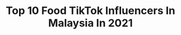 ---
title: Top 10 Food TikTok Influencers In Malaysia In 2021
description: >-
  Find top food TikTok influencers in Malaysia in 2021. Most popular hashtags: #food #tiktokfood #foodie #dessert.
platform: TikTok
hits: 28
text_top: Identify the most popular TikTok accounts on inBeat.
text_bottom: Our database aggregates 28 TikTok influencers like this in Malaysia for you to contact.
profiles:
  - username: "ddjt_food_journey"
    fullname: >-
      DDJT Food Journey
    bio: >-
      Its All About Food. The ingredient that binds us together. ❤️🌎🤝🌍🤝🌏❤️
    location: "Malaysia"
    followers: 8446
    engagement: 945
    commentsToLikes: 0.016779
    id: ck8f6u4ol2sd60j780v7rmmse
    verified: false
    hashtags: "#kakimakan, #foods, #resepimudah, #resepi"
  - username: "chishikuzan88"
    fullname: >-
      🥀Chishikuzan🐈
    bio: >-
      ALL ABOUT ANIME🤹🏻‍♀️,FOOD🍰,RELAXING MUSIC🎹,follow me🥀 enjoy....
    location: "Malaysia"
    followers: 267500
    engagement: 738
    commentsToLikes: 0.009756
    id: ck83wx81cmpj00j7854rnh28j
    verified: false
    hashtags: "#sadvideo, #shortvideo, #editvideo, #dumpling"
  - username: "venuswongs"
    fullname: >-
      VenusWongs 玩美瘦身
    bio: >-
      Slim Food Recipes & Fitness Lifestyle FB: VenusWongs99 venuswongs96@gmail.com
    location: "Malaysia"
    followers: 3247
    engagement: 447
    commentsToLikes: 0.014034
    id: ckbl44u3s1jrm0j23cjxrb4i8
    verified: false
    hashtags: "#slim, #tiktokclassroom, #wrap, #egg"
  - username: "pj.foodie"
    fullname: >-
      PJ Foodie
    bio: >-
      Discovering all the best food in Petaling Jaya one plate at a time.
    location: "Malaysia"
    followers: 4810
    engagement: 417
    commentsToLikes: 0.003300
    id: ckbqepptq0flr0j23v7uj5f36
    verified: false
    hashtags: "#meegoreng, #sedapgiler, #crispy, #spicyfood"
  - username: "bangkokfoodie"
    fullname: >-
      Bangkok Foodie
    bio: >-
      #1 Food Channel In Bangkok, Thailand! 🇹🇭
    location: "Malaysia"
    followers: 71300
    engagement: 515
    commentsToLikes: 0.006779
    id: ck9gkosdzkn620j782n2j3k4j
    verified: false
    hashtags: "#food, #tiktok, #foryou, #foryoupage"
  - username: "nyaoko.attack"
    fullname: >-
      にゃお子。ℕ𝕪𝕒𝕠𝕜𝕠🧸
    bio: >-
      🇯🇵+🇲🇾+Cosplayer ଘ(੭*ˊᵕˋ)੭* ੈ♡‧₊˚ My wish is make everyone smile by my video
    location: "Malaysia"
    followers: 32700
    engagement: 794
    commentsToLikes: 0.029699
    id: ckbqfjtnb15vq0j23yiy86cu2
    verified: false
    hashtags: "#cosplay, #abigail, #fgocosplay, #foodporn"
  - username: "nisha1807"
    fullname: >-
      NaliniNisha
    bio: >-
      Keep Smiling Always Insta - nalininisha_official Spread ❤️
    location: "Malaysia"
    followers: 124000
    engagement: 1105
    commentsToLikes: 0.023145
    id: ckbqqvcambo920j23bo23c41g
    verified: false
    hashtags: "#justforfun, #nalininisha, #foodlover, #namakkesoruthanmukkiyam"
  - username: "ivycher"
    fullname: >-
      IvyCher
    bio: >-
      Full Recipe is on my Instagram! 💌 ivycher06@gmail.com
    location: "Malaysia"
    followers: 236300
    engagement: 1980
    commentsToLikes: 0.005552
    id: ck90y6tgq9fq80j78eb0sxdp3
    verified: false
    hashtags: "#tiktokguru, #foryou, #youngcreators, #dessert"
  - username: "sheikhnizham"
    fullname: >-
      Sheikh Nizham
    bio: >-
      🇲🇾🤵
    location: "Malaysia"
    followers: 3626
    engagement: 291
    commentsToLikes: 0.015284
    id: ck9pm98zn85je0j78986eq0bo
    verified: false
    hashtags: "#tamil, #tamiltiktok, #malaysia, #tiktokfood"
  - username: "johnsom.eattravel"
    fullname: >-
      Johnsom阿勇-旅游美食TV
    bio: >-
      Youtube: 阿勇Johnsom-旅遊美食TV FB : 阿勇Johnsom-旅遊美食TV ⬇️ Subscribe me now⬇️
    location: "Malaysia"
    followers: 14200
    engagement: 433
    commentsToLikes: 0.010016
    id: ck9fwzt783wpg0j78zk6hxczi
    verified: false
    hashtags: "#stayathome, #cooking, #tiktokmalaysia, #tiktokfood"
---